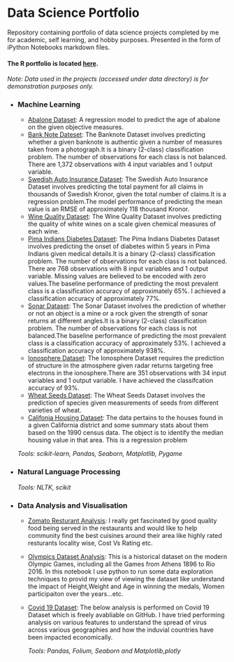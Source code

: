 # Data Science Portfolio
Repository containing portfolio of data science projects completed by me for academic, self learning, and hobby purposes. Presented in the form of iPython Notebooks markdown files.

#### The R portfolio is located [here](http://rpubs.com/sajal_sharma/).

_Note: Data used in the projects (accessed under data directory) is for demonstration purposes only._

- ### Machine Learning

	- [Abalone Dataset](https://github.com/hargurjeet/MachineLearning/blob/Abalone-Dataset/Abalone_Dataset_Analysis.ipynb): A regression model to predict the age of abalone on the given objective measures. 
	- [Bank Note Dateset](https://github.com/hargurjeet/MachineLearning/blob/Bank-Note-Dataset/Bank_Note_Analysis.ipynb): The Banknote Dataset involves predicting whether a given banknote is authentic given a number of measures taken from a photograph.It is a binary (2-class) classification problem. The number of observations for each class is not balanced. There are 1,372 observations with 4 input variables and 1 output variable.
	- [Swedish Auto Insurance Dataset](https://github.com/hargurjeet/MachineLearning/blob/Swedish-Auto-Insurance-Dataset/Swedish_Auto_Insurance_Dataset.ipynb): The Swedish Auto Insurance Dataset involves predicting the total payment for all claims in thousands of Swedish Kronor, given the total number of claims.It is a regression problem.The model performance of predicting the mean value is an RMSE of approximately 118 thousand Kronor.
	- [Wine Quality Dataset](https://github.com/hargurjeet/MachineLearning/blob/Wine-Quality-Dataset/Wine_Quality_Dataset.ipynb): The Wine Quality Dataset involves predicting the quality of white wines on a scale given chemical measures of each wine.
	- [Pima Indians Diabetes Dataset](https://github.com/hargurjeet/MachineLearning/blob/Pima-Indians-Diabetes-Dataset/Pima_Indians_Diabetes_Dataset.ipynb): The Pima Indians Diabetes Dataset involves predicting the onset of diabetes within 5 years in Pima Indians given medical details.It is a binary (2-class) classification problem. The number of observations for each class is not balanced. There are 768 observations with 8 input variables and 1 output variable. Missing values are believed to be encoded with zero values.The baseline performance of predicting the most prevalent class is a classification accuracy of approximately 65%. I achieved a classification accuracy of approximately 77%.
	- [Sonar Dataset](https://github.com/hargurjeet/MachineLearning/blob/Sonar-Dataset/Sonar_Dataset.ipynb): The Sonar Dataset involves the prediction of whether or not an object is a mine or a rock given the strength of sonar returns at different angles.It is a binary (2-class) classification problem. The number of observations for each class is not balanced.The baseline performance of predicting the most prevalent class is a classification accuracy of approximately 53%. I achieved a classification accuracy of approximately 938%.
	- [Ionosphere Dataset](https://github.com/hargurjeet/MachineLearning/blob/Sonar-Dataset/Sonar_Dataset.ipynb): The Ionosphere Dataset requires the prediction of structure in the atmosphere given radar returns targeting free electrons in the ionosphere.There are 351 observations with 34 input variables and 1 output variable. I have achieved the classifcation accuracy of 93%.
	- [Wheat Seeds Dataset](https://github.com/hargurjeet/MachineLearning/blob/Wheat-Seeds/Wheat_Seeds_Analysis_Pytorch.ipynb): The Wheat Seeds Dataset involves the prediction of species given measurements of seeds from different varieties of wheat.
	- [Califonia Housing Dataset](https://github.com/hargurjeet/MachineLearning/blob/Califonia-Housing-Dataset/Califonia_Housing_Analysis.ipynb): The data pertains to the houses found in a given California district and some summary stats about them based on the 1990 census data. The object is to identify the median housing value in that area. This is a regression problem


	_Tools: scikit-learn, Pandas, Seaborn, Matplotlib, Pygame_ 

- ### Natural Language Processing


	_Tools: NLTK, scikit_

- ### Data Analysis and Visualisation
	- [Zomato Resturant Analysis](https://nbviewer.jupyter.org/github/hargurjeet/Data-Analysis-Using-Python/blob/main/Zomato%20Restaurant%20Analysis.ipynb): I really get  fascinated by good quality food being served in the restaurants and would like to help community find the best cuisines around their area like highly rated resturants locality wise, Cost Vs Rating etc.
  - [Olympics Dataset Analysis](https://nbviewer.jupyter.org/github/hargurjeet/Data-Analysis-Using-Python/blob/main/olympics_dataset_analysis.ipynb): This is a historical dataset on the modern Olympic Games, including all the Games from Athens 1896 to Rio 2016. In this notebook I use python to run some data exploration techniques to provid my view of viewing the dataset like understand the impact of Height,Weight and Age in winning the medals, Women participaiton over the years...etc.
  - [Covid 19 Dataset](https://nbviewer.jupyter.org/github/hargurjeet/Data-Analysis-Using-Python/blob/main/Covid19-Analysis.ipynb): The below analysis is performed on Covid 19 Dataset which is freely avabliable on GitHub. I have tried performing analysis on various features to understand the spread of virus across various geographies and how the induvial countries have been impacted economically.
		
	_Tools: Pandas, Folium, Seaborn and Matplotlib,plotly_
